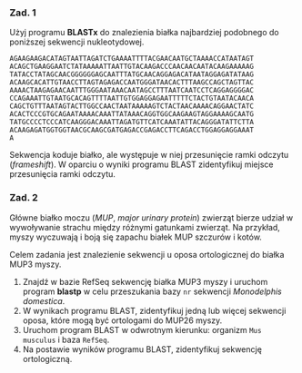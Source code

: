 ### Zad. 1
Użyj programu **BLASTx** do znalezienia białka najbardziej podobnego do poniższej sekwencji nukleotydowej. 

```
AGAAGAAGACATAGTAATTAGATCTGAAAATTTTACGAACAATGCTAAAACCATAATAGT
ACAGCTGAAGGAATCTATAAAAATTAATTGTACAAGACCCAACAACAATACAAGAAAAAG
TATACCTATAGCAACGGGGGGAGCAATTTATGCAACAGGAGACATAATAGGAGATATAAG
ACAAGCACATTGTAACCTTAGTAGAGACCAATGGGATAACACTTTAAGCCAGCTAGTTAC
AAAACTAAGAGAACAATTTGGGAATAAACAATAGCCTTTAATCAATCCTCAGGAGGGGAC
CCAGAAATTGTAATGCACAGTTTTAATTGTGGAGGAGAATTTTTCTACTGTAATACAACA
CAGCTGTTTAATAGTACTTGGCCAACTAATAAAAAGTCTACTAACAAAACAGGAACTATC
ACACTCCCGTGCAGAATAAAACAAATTATAAACAGGTGGCAAGAAGTAGGAAAAGCAATG
TATGCCCCTCCCATCAAGGGACAAATTAGATGTTCATCAAATATTACAGGGATATTCTTA
ACAAGAGATGGTGGTAACGCAAGCGATGAGACCGAGACCTTCAGACCTGGAGGAGGAAAT
A
```

Sekwencja koduje białko, ale występuje w niej przesunięcie ramki odczytu (*frameshift*). W oparciu o wyniki programu BLAST zidentyfikuj miejsce przesunięcia ramki odczytu.
<br/>

### Zad. 2
Główne białko moczu (*MUP*, *major urinary protein*) zwierząt bierze udział w wywoływanie strachu między różnymi gatunkami zwierząt. Na przykład, myszy wyczuwają i boją się zapachu białek MUP szczurów i kotów.

Celem zadania jest znalezienie sekwencji u oposa ortologicznej do białka MUP3 myszy.

1. Znajdź w bazie RefSeq sekwencję białka MUP3 myszy i uruchom program **blastp** w celu przeszukania bazy `nr` sekwencji *Monodelphis domestica*. 
2. W wynikach programu BLAST, zidentyfikuj jedną lub więcej sekwencji oposa, które mogą być ortologami do MUP26 myszy.
3. Uruchom program BLAST w odwrotnym kierunku: organizm `Mus musculus` i baza `RefSeq`.
4. Na postawie wyników programu BLAST, zidentyfikuj sekwencję ortologiczną.
